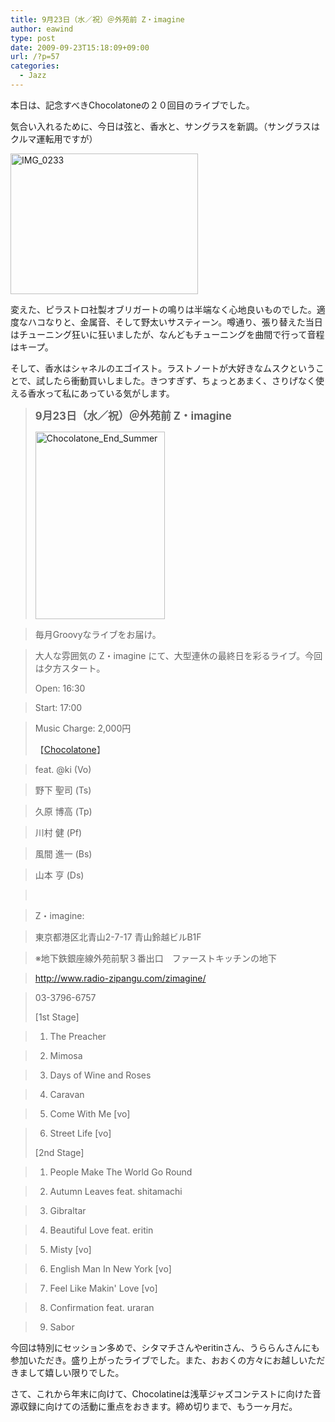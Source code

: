 ```yaml
---
title: 9月23日（水／祝）＠外苑前 Z・imagine
author: eawind
type: post
date: 2009-09-23T15:18:09+09:00
url: /?p=57
categories:
  - Jazz
---
```

本日は、記念すべきChocolatoneの２０回目のライブでした。

気合い入れるために、今日は弦と、香水と、サングラスを新調。（サングラスはクルマ運転用ですが）

<span class="mt-enclosure mt-enclosure-image" style="display: inline;"><a href="/img/wp/2009/09/IMG_0233.jpg"><img class="alignnone size-medium wp-image-827" src="/img/wp/2009/09/IMG_0233.jpg" alt="IMG_0233" width="300" height="225" srcset="/img/wp/2009/09/IMG_0233.jpg 300w, /img/wp/2009/09/IMG_0233-1024x768.jpg 1024w" sizes="(max-width: 300px) 100vw, 300px" /></a></span>

変えた、ピラストロ社製オブリガートの鳴りは半端なく心地良いものでした。適度なハコなりと、金属音、そして野太いサスティーン。噂通り、張り替えた当日はチューニング狂いに狂いましたが、なんどもチューニングを曲間で行って音程はキープ。

そして、香水はシャネルのエゴイスト。ラストノートが大好きなムスクということで、試したら衝動買いしました。きつすぎず、ちょっとあまく、さりげなく使える香水って私にあっている気がします。

> **<big>9月23日（水／祝）＠外苑前 Z・imagine</big>**
>
> <span class="mt-enclosure mt-enclosure-image" style="display: inline;"><a href="/img/wp/2009/09/Chocolatone_End_Summer.jpg"><img class="alignnone size-medium wp-image-828" src="/img/wp/2009/09/Chocolatone_End_Summer-207x300.jpg" alt="Chocolatone_End_Summer" width="207" height="300" srcset="/img/wp/2009/09/Chocolatone_End_Summer-207x300.jpg 207w, /img/wp/2009/09/Chocolatone_End_Summer-708x1024.jpg 708w, /img/wp/2009/09/Chocolatone_End_Summer.jpg 817w" sizes="(max-width: 207px) 100vw, 207px" /></a></span>

> 毎月Groovyなライブをお届け。

> 大人な雰囲気の Z・imagine にて、大型連休の最終日を彩るライブ。今回は夕方スタート。
>
> Open: 16:30

> Start: 17:00

> Music Charge: 2,000円
>
> 【[Chocolatone][1]】

> feat. @ki (Vo)

> 野下 聖司 (Ts)

> 久原 博高 (Tp)

> 川村 健 (Pf)

> 風間 進一 (Bs)

> 山本 亨 (Ds)

> <br clear="all" />

> Z・imagine:

> 東京都港区北青山2-7-17 青山鈴越ビルB1F

> ※地下鉄銀座線外苑前駅３番出口　ファーストキッチンの地下

> http://www.radio-zipangu.com/zimagine/

> 03-3796-6757
>
> [1st Stage]

> 1. The Preacher

> 2. Mimosa

> 3. Days of Wine and Roses

> 4. Caravan

> 5. Come With Me [vo]

> 6. Street Life [vo]
>
> [2nd Stage]

> 1. People Make The World Go Round

> 2. Autumn Leaves feat. shitamachi

> 3. Gibraltar

> 4. Beautiful Love feat. eritin

> 5. Misty [vo]

> 6. English Man In New York [vo]

> 7. Feel Like Makin' Love [vo]

> 8. Confirmation feat. uraran

> 9. Sabor

今回は特別にセッション多めで、シタマチさんやeritinさん、うららんさんにも参加いただき。盛り上がったライブでした。また、おおくの方々にお越しいただきまして嬉しい限りでした。

さて、これから年末に向けて、Chocolatineは浅草ジャズコンテストに向けた音源収録に向けての活動に重点をおきます。締め切りまで、もう一ヶ月だ。

 [1]: http://www.eawind.net/?page_id=930

